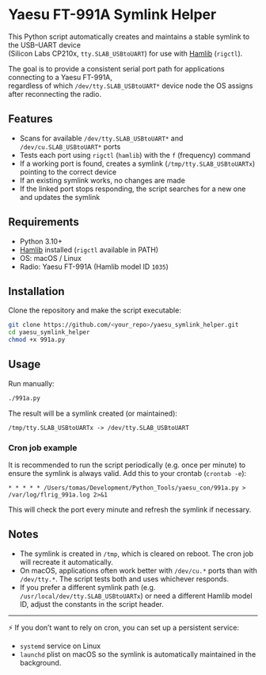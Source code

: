 # Yaesu FT-991A Symlink Helper

This Python script automatically creates and maintains a stable symlink to the USB–UART device  
(Silicon Labs CP210x, `tty.SLAB_USBtoUART`) for use with [Hamlib](https://hamlib.github.io/) (`rigctl`).

The goal is to provide a consistent serial port path for applications connecting to a Yaesu FT-991A,  
regardless of which `/dev/tty.SLAB_USBtoUART*` device node the OS assigns after reconnecting the radio.

## Features

- Scans for available `/dev/tty.SLAB_USBtoUART*` and `/dev/cu.SLAB_USBtoUART*` ports  
- Tests each port using `rigctl` (`hamlib`) with the `f` (frequency) command  
- If a working port is found, creates a symlink (`/tmp/tty.SLAB_USBtoUARTx`) pointing to the correct device  
- If an existing symlink works, no changes are made  
- If the linked port stops responding, the script searches for a new one and updates the symlink  

## Requirements

- Python 3.10+  
- [Hamlib](https://hamlib.github.io/) installed (`rigctl` available in PATH)  
- OS: macOS / Linux  
- Radio: Yaesu FT-991A (Hamlib model ID `1035`)  

## Installation

Clone the repository and make the script executable:

```bash
git clone https://github.com/<your_repo>/yaesu_symlink_helper.git
cd yaesu_symlink_helper
chmod +x 991a.py
````

## Usage

Run manually:

```bash
./991a.py
```

The result will be a symlink created (or maintained):

```
/tmp/tty.SLAB_USBtoUARTx -> /dev/tty.SLAB_USBtoUART
```

### Cron job example

It is recommended to run the script periodically (e.g. once per minute) to ensure the symlink is always valid.
Add this to your crontab (`crontab -e`):

```
* * * * * /Users/tomas/Development/Python_Tools/yaesu_con/991a.py > /var/log/flrig_991a.log 2>&1
```

This will check the port every minute and refresh the symlink if necessary.

## Notes

* The symlink is created in `/tmp`, which is cleared on reboot. The cron job will recreate it automatically.
* On macOS, applications often work better with `/dev/cu.*` ports than with `/dev/tty.*`. The script tests both and uses whichever responds.
* If you prefer a different symlink path (e.g. `/usr/local/dev/tty.SLAB_USBtoUARTx`) or need a different Hamlib model ID, adjust the constants in the script header.

---

⚡ If you don’t want to rely on cron, you can set up a persistent service:

* `systemd` service on Linux
* `launchd` plist on macOS
  so the symlink is automatically maintained in the background.

```
